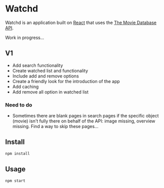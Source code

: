 # Watchd

Watchd is an application built on [React](http://reactjs.org/) that uses the [The Movie Database API](https://api.themoviedb.org/).

Work in progress...


## V1

* Add search functionality
* Create watched list and functionality
* Include add and remove options
* Create a friendly look for the introduction of the app
* Add caching
* Add remove all option in watched list

### Need to do

* Sometimes there are blank pages in search pages if the specific object (movie) isn't fully there on behalf of the API: image missing, overview missing. Find a way to skip these pages... 

## Install

```bash
npm install
```

## Usage

```bash
npm start
```